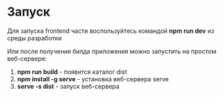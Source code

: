 # Запуск
Для запуска frontend части воспользуйтесь командой **npm run dev** из среды разработки

Или после получения билда приложения можно запустить на простом веб-сервере: 
1. **npm run build** - появится каталог dist
2. **npm install -g serve** - установка веб-сервера serve 
3. **serve -s dist** - запуск веб-сервера